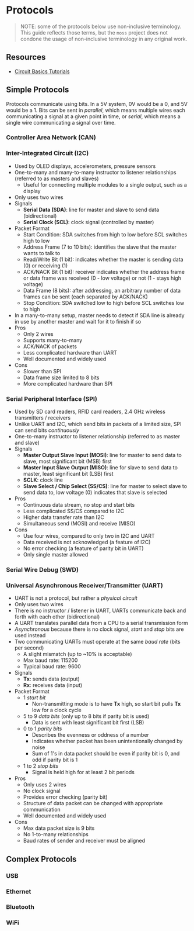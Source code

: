 # Protocols

> NOTE: some of the protocols below use non-inclusive terminology. This guide
> reflects those terms, but the `moss` project does not condone the usage of
> non-inclusive terminology in any original work.

## Resources

- [Circuit Basics
  Tutorials](https://www.circuitbasics.com/basics-of-the-spi-communication-protocol)

## Simple Protocols

Protocols communicate using bits. In a 5V system, 0V would be a 0, and 5V would
be a 1. Bits can be sent in _parallel_, which means multiple wires each
communicating a signal at a given point in time, or _serial_, which means a
single wire communicating a signal over time.

### Controller Area Network (CAN)

### Inter-Integrated Circuit (I2C)

- Used by OLED displays, accelerometers, pressure sensors
- One-to-many and many-to-many instructor to listener relationships
  (referred to as masters and slaves)
  - Useful for connecting multiple modules to a single output, such as a
    display
- Only uses two wires
- Signals
  - **Serial Data (SDA)**: line for master and slave to send data
    (bidirectional)
  - **Serial Clock (SCL)**: clock signal (controlled by master)
- Packet Format
  - Start Condition: SDA switches from high to low before SCL switches
    high to low
  - Address Frame (7 to 10 bits): identifies the slave that the master
    wants to talk to
  - Read/Write Bit (1 bit): indicates whether the master is sending data
    (0) or receiving (1)
  - ACK/NACK Bit (1 bit): receiver indicates whether the address frame or
    data frame was received (0 - low voltage) or not (1 - stays high
    voltage)
  - Data Frame (8 bits): after addressing, an arbitrary number of data
    frames can be sent (each separated by ACK/NACK)
  - Stop Condition: SDA switched low to high before SCL switches low to
    high
- In a many-to-many setup, master needs to detect if SDA line is already in
  use by another master and wait for it to finish if so
- Pros
  - Only 2 wires
  - Supports many-to-many
  - ACK/NACK of packets
  - Less complicated hardware than UART
  - Well documented and widely used
- Cons
  - Slower than SPI
  - Data frame size limited to 8 bits
  - More complicated hardware than SPI

### Serial Peripheral Interface (SPI)

- Used by SD card readers, RFID card readers, 2.4 GHz wireless transmitters
  / receivers
- Unlike UART and I2C, which send bits in packets of a limited size, SPI can
  send bits _continuously_
- One-to-many instructor to listener relationship (referred to as master and
  slave)
- Signals
  - **Master Output Slave Input (MOSI)**: line for master to send data to
    slave, most significant bit (MSB) first
  - **Master Input Slave Output (MISO)**: line for slave to send data to
    master, least significant bit (LSB) first
  - **SCLK**: clock line
  - **Slave Select / Chip Select (SS/CS)**: line for master to select
    slave to send data to, low voltage (0) indicates that slave is
    selected
- Pros
  - Continuous data stream, no stop and start bits
  - Less complicated SS/CS compared to I2C
  - Higher data transfer rate than I2C
  - Simultaneous send (MOSI) and receive (MISO)
- Cons
  - Use four wires, compared to only two in I2C and UART
  - Data received is not acknowledged (a feature of I2C)
  - No error checking (a feature of parity bit in UART)
  - Only single master allowed

### Serial Wire Debug (SWD)

### Universal Asynchronous Receiver/Transmitter (UART)

- UART is not a protocol, but rather a _physical circuit_
- Only uses two wires
- There is no instructor / listener in UART, UARTs communicate back and
  forth with each other (bidirectional)
- A UART translates parallel data from a CPU to a serial transmission form
- _Asynchronous_ because there is no clock signal, _start_ and _stop_ bits
  are used instead
- Two communicating UARTs must operate at the same _baud rate_ (bits per
  second)
  - A slight mismatch (up to ~10% is acceptable)
  - Max baud rate: 115200
  - Typical baud rate: 9600
- Signals
  - **Tx**: sends data (output)
  - **Rx**: receives data (input)
- Packet Format
  - 1 _start bit_
    - Non-transmitting mode is to have **Tx** high, so start bit pulls
      **Tx** low for a clock cycle
  - 5 to 9 _data bits_ (only up to 8 bits if parity bit is used)
    - Data is sent with least significant bit first (LSB)
  - 0 to 1 _parity bits_
    - Describes the evenness or oddness of a number
    - Indicates whether packet has been unintentionally changed by noise
    - Sum of 1's in data packet should be even if parity bit is 0, and
      odd if parity bit is 1
  - 1 to 2 _stop bits_
    - Signal is held high for at least 2 bit periods
- Pros
  - Only uses 2 wires
  - No clock signal
  - Provides error checking (parity bit)
  - Structure of data packet can be changed with appropriate communication
  - Well documented and widely used
- Cons
  - Max data packet size is 9 bits
  - No 1-to-many relationships
  - Baud rates of sender and receiver must be aligned

## Complex Protocols

### USB

### Ethernet

### Bluetooth

### WiFi
